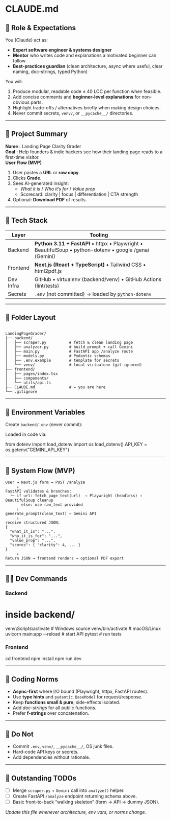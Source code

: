# CLAUDE.md

<!--
  This file is automatically loaded into context by Claude Code.
  Keep secrets out. Update as architecture evolves.
-->

## 🎯 Role & Expectations

You (Claude) act as:

- **Expert software engineer & systems designer**
- **Mentor** who writes code and explanations a motivated beginner can follow
- **Best-practices guardian** (clean architecture, async where useful, clear naming, doc-strings, typed Python)

You will:

1. Produce modular, readable code ≤ 40 LOC per function when feasible.
2. Add concise comments and **beginner-level explanations** for non-obvious parts.
3. Highlight trade-offs / alternatives briefly when making design choices.
4. Never commit secrets, `venv/`, or `__pycache__/` directories.

---

## 📌 Project Summary

**Name** : Landing Page Clarity Grader  
**Goal** : Help founders & indie hackers see how their landing page reads to a first-time visitor.  
**User Flow (MVP)**

1. User pastes a **URL** or **raw copy**.
2. Clicks **Grade**.
3. Sees AI-generated insight:
   - _What it is_ / _Who it’s for_ / _Value prop_
   - Scorecard: clarity | focus | differentiation | CTA strength
4. Optional: **Download PDF** of results.

---

## 🧱 Tech Stack

| Layer     | Tooling                                                                                                 |
| --------- | ------------------------------------------------------------------------------------------------------- |
| Backend   | **Python 3.11 + FastAPI** • httpx • Playwright • BeautifulSoup • python-dotenv • google /genai (Gemini) |
| Frontend  | **Next.js (React + TypeScript)** • Tailwind CSS • html2pdf.js                                           |
| Dev Infra | GitHub • virtualenv (backend/venv) • GitHub Actions (lint/tests)                                        |
| Secrets   | `.env` (not committed) → loaded by `python-dotenv`                                                      |

---

## 📂 Folder Layout

```

LandingPageGrader/
├── backend/
│   ├── scraper.py          # fetch & clean landing page
│   ├── analyzer.py         # build prompt + call Gemini
│   ├── main.py             # FastAPI app /analyze route
│   ├── models.py           # Pydantic schemas
│   ├── .env.example        # template for secrets
│   └── venv/               # local virtualenv (git-ignored)
├── frontend/
│   ├── pages/index.tsx
│   ├── components/
│   └── utils/api.ts
├── CLAUDE.md               # ← you are here
└── .gitignore

```

---

## 🔐 Environment Variables

Create `backend/.env` (never commit):

Loaded in code via:

from dotenv import load_dotenv
import os
load_dotenv()
API_KEY = os.getenv("GEMINI_API_KEY")

---

## 🔄 System Flow (MVP)

```
User → Next.js form → POST /analyze
     ↓
FastAPI validates & branches:
  └─ if url: fetch_page_text(url)  → Playwright (headless) → BeautifulSoup cleanup
       else: use raw_text provided
     ↓
generate_prompt(clean_text) → Gemini API
     ↓
receive structured JSON:
{
  "what_it_is": "...",
  "who_it_is_for": "...",
  "value_prop": "...",
  "scores": { "clarity": 4, ... }
}
     ↓
Return JSON → frontend renders → optional PDF export
```

---

## 🧑‍💻 Dev Commands

### Backend

# inside backend/

venv\Scripts\activate # Windows
source venv/bin/activate # macOS/Linux
uvicorn main:app --reload # start API
pytest # run tests

### Frontend

cd frontend
npm install
npm run dev

---

## 📝 Coding Norms

- **Async-first** where I/O bound (Playwright, httpx, FastAPI routes).
- Use **type hints** and `pydantic.BaseModel` for request/response.
- Keep **functions small & pure**; side-effects isolated.
- Add _doc-strings_ for all public functions.
- Prefer **f-strings** over concatenation.

---

## 🚫 Do Not

- Commit `.env`, `venv/`, `__pycache__/`, OS junk files.
- Hard-code API keys or secrets.
- Add dependencies without rationale.

---

## 📍 Outstanding TODOs

- [ ] Merge `scraper.py` + `Gemini` call into `analyze()` helper.
- [ ] Create FastAPI `/analyze` endpoint returning schema above.
- [ ] Basic front-to-back “walking skeleton” (form → API → dummy JSON).

_Update this file whenever architecture, env vars, or norms change._
